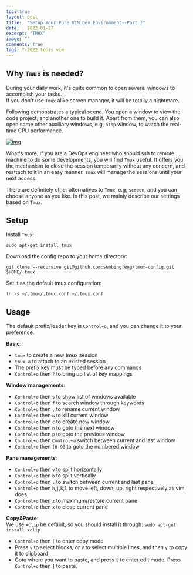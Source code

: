 ```yaml
---
toc: true
layout: post
title:  "Setup Your Pure VIM Dev Environment--Part I"
date:   2022-01-27
excerpt: "TMUX"
image: ""
comments: true
tags: Y-2022 tools vim
---
```


## Why `Tmux` is needed?<br>
During your daily work, it's quite common to open several windows to accomplish your tasks.<br>
If you don't use `Tmux` alike screen manager, it will be totally a nightmare.<br>

Following demonstrates a typical scene. You open a window to view the code project, and another one to build it. Apart from them, you can also open some other auxiliary windows, e.g, `htop` window, to watch the real-time CPU performance.

<a href="{{ site.url }}/images/tmux.webp" target="_blank"><img src="{{ site.url }}/images/tmux.webp"  alt="img" align="center"/></a>

What's more, if you are a DevOps engineer who should ssh to remote machine to do some developments, you will find `Tmux` useful. It offers you the mechanism to close the session temporarily without any concern, and reattach to it in an easy manner. `Tmux` will manage the sessions until your next access.

There are definitely other alternatives to `Tmux`, e.g, `screen`, and you can choose anyone as you like.
In this post, we mainly describe our settings based on `Tmux`.

## Setup<br>
Install `Tmux`:
```
sudo apt-get install tmux
```

Download the config repo to your home directory:
```
git clone --recursive git@github.com:sunbingfeng/tmux-config.git $HOME/.tmux
```

Set it as the default tmux configuration:
```
ln -s ~/.tmux/.tmux.conf ~/.tmux.conf
```

## Usage<br>

The default prefix/leader key is `Control+o`, and you can change it to your preference.

**Basic**:<br>
- `tmux` to create a new tmux session
- `tmux a` to attach to an existed session
- The prefix key must be typed before any commands
- `Control+o` then `?` to bring up list of key mappings

**Window managements**:<br>
- `Control+o` then `s` to show list of windows available
- `Control+o` then `f` to search window through keywords
- `Control+o` then `,` to rename current window
- `Control+o` then `&` to kill current window
- `Control+o` then `c` to create new window
- `Control+o` then `n` to goto the next window
- `Control+o` then `p` to goto the previous window
- `Control+o` then `Control+a` switch between current and last window
- `Control+o` then `[0-9]` to goto the numbered window

**Pane managements**:<br>
- `Control+o` then `v` to split horizontally
- `Control+o` then `b` to split vertically
- `Control+o` then `;` to switch between current and last pane
- `Control+o` then `h`,`j`,`k`,`l` to move left, down, up, right respectively as vim does
- `Control+o` then `z` to maximum/restore current pane
- `Control+o` then `x` to close current pane

**Copy&Paste**:<br>
We use `xclip` be default, so you should install it through:
```sudo apt-get install xclip```

- `Control+o` then `[` to enter copy mode
- Press `v` to select blocks, or `V` to select multiple lines, and then `y` to copy it to clipboard
- Goto where you want to paste, and press `i` to enter edit mode. Press `Control+o` then `]` to paste.

